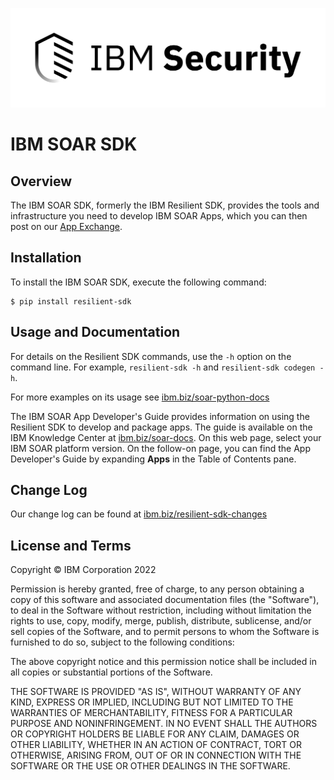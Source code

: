 ![IBM Security](https://raw.githubusercontent.com/ibmresilient/resilient-python-api/master/resilient-sdk/assets/IBM_Security_lockup_pos_RGB.png)

# IBM SOAR SDK


## Overview

The IBM SOAR SDK, formerly the IBM Resilient SDK, provides the tools and infrastructure you need to develop IBM SOAR Apps, which you can then post on our [App Exchange](https://exchange.xforce.ibmcloud.com/hub/?br=Resilient).

## Installation

To install the IBM SOAR SDK, execute the following command:

```
$ pip install resilient-sdk
```

## Usage and Documentation
For details on the Resilient SDK commands, use the `-h` option on the command line. For example, `resilient-sdk -h` and `resilient-sdk codegen -h`.

For more examples on its usage see [ibm.biz/soar-python-docs](https://ibm.biz/soar-python-docs)

The IBM SOAR App Developer's Guide provides information on using the Resilient SDK to develop and package apps. The guide is available on the IBM Knowledge Center at [ibm.biz/soar-docs](https://ibm.biz/soar-docs). On this web page, select your IBM SOAR platform version. On the follow-on page, you can find the App Developer's Guide by expanding **Apps** in the Table of Contents pane.


## Change Log
Our change log can be found at [ibm.biz/resilient-sdk-changes](https://ibm.biz/resilient-sdk-changes)


## License and Terms

Copyright © IBM Corporation 2022

Permission is hereby granted, free of charge, to any person obtaining a copy
of this software and associated documentation files (the "Software"), to
deal in the Software without restriction, including without limitation the
rights to use, copy, modify, merge, publish, distribute, sublicense, and/or
sell copies of the Software, and to permit persons to whom the Software is
furnished to do so, subject to the following conditions:

The above copyright notice and this permission notice shall be included in
all copies or substantial portions of the Software.

THE SOFTWARE IS PROVIDED "AS IS", WITHOUT WARRANTY OF ANY KIND, EXPRESS OR
IMPLIED, INCLUDING BUT NOT LIMITED TO THE WARRANTIES OF MERCHANTABILITY,
FITNESS FOR A PARTICULAR PURPOSE AND NONINFRINGEMENT. IN NO EVENT SHALL THE
AUTHORS OR COPYRIGHT HOLDERS BE LIABLE FOR ANY CLAIM, DAMAGES OR OTHER
LIABILITY, WHETHER IN AN ACTION OF CONTRACT, TORT OR OTHERWISE, ARISING
FROM, OUT OF OR IN CONNECTION WITH THE SOFTWARE OR THE USE OR OTHER DEALINGS
IN THE SOFTWARE.